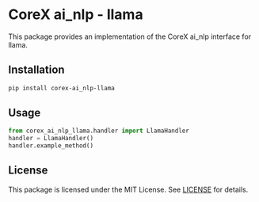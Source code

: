 # CoreX ai_nlp - llama

This package provides an implementation of the CoreX ai_nlp interface for llama.

## Installation
~~~bash
pip install corex-ai_nlp-llama
~~~

## Usage
~~~python
from corex_ai_nlp_llama.handler import LlamaHandler
handler = LlamaHandler()
handler.example_method()
~~~

## License
This package is licensed under the MIT License. See [LICENSE](../LICENSE) for details.
